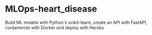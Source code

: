 # MLOps-heart_disease
Build ML models with Python's scikit-learn, create an API with FastAPI, containerize with Docker and deploy with Heroku
